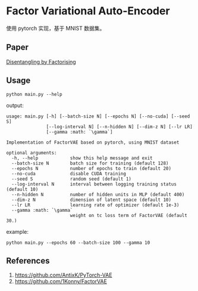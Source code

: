 # Factor Variational Auto-Encoder

使用 pytorch 实现，基于 MNIST 数据集。

## Paper

[Disentangling by Factorising](https://arxiv.org/pdf/1802.05983.pdf)

## Usage

```shell
python main.py --help
```

output:

```
usage: main.py [-h] [--batch-size N] [--epochs N] [--no-cuda] [--seed S]
               [--log-interval N] [--n-hidden N] [--dim-z N] [--lr LR]
               [--gamma :math: `\gamma`]

Implementation of FactorVAE based on pytorch, using MNIST dataset

optional arguments:
  -h, --help            show this help message and exit
  --batch-size N        batch size for training (default 128)
  --epochs N            number of epochs to train (default 20)
  --no-cuda             disable CUDA training
  --seed S              random seed (default 1)
  --log-interval N      interval between logging training status (default 10)
  --n-hidden N          number of hidden units in MLP (default 400)
  --dim-z N             dimension of latent space (default 10)
  --lr LR               learning rate of optimizer (default 1e-3)
  --gamma :math: `\gamma`
                        weight on tc loss term of FactorVAE (default 30.)
```

example:

```shell
python main.py --epochs 60 --batch-size 100 --gamma 10
```

## References

1. https://github.com/AntixK/PyTorch-VAE
2. https://github.com/1Konny/FactorVAE

